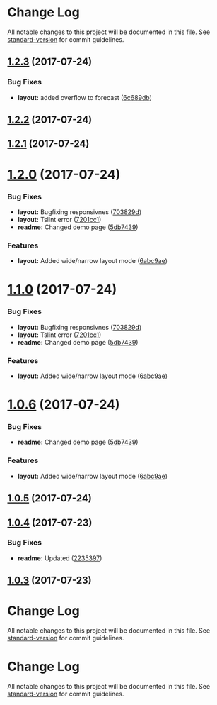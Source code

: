 # Change Log

All notable changes to this project will be documented in this file. See [standard-version](https://github.com/conventional-changelog/standard-version) for commit guidelines.

<a name="1.2.3"></a>
## [1.2.3](https://github.com/krzysztofsaja/angular-weather-widget/compare/v1.2.2...v1.2.3) (2017-07-24)


### Bug Fixes

* **layout:** added overflow to forecast ([6c689db](https://github.com/krzysztofsaja/angular-weather-widget/commit/6c689db))



<a name="1.2.2"></a>
## [1.2.2](https://github.com/krzysztofsaja/angular-weather-widget/compare/v1.2.1...v1.2.2) (2017-07-24)



<a name="1.2.1"></a>
## [1.2.1](https://github.com/krzysztofsaja/angular-weather-widget/compare/v1.2.0...v1.2.1) (2017-07-24)



<a name="1.2.0"></a>
# [1.2.0](https://github.com/krzysztofsaja/angular-weather-widget/compare/v1.0.5...v1.2.0) (2017-07-24)


### Bug Fixes

* **layout:** Bugfixing responsivnes ([703829d](https://github.com/krzysztofsaja/angular-weather-widget/commit/703829d))
* **layout:** Tslint error ([7201cc1](https://github.com/krzysztofsaja/angular-weather-widget/commit/7201cc1))
* **readme:** Changed demo page ([5db7439](https://github.com/krzysztofsaja/angular-weather-widget/commit/5db7439))


### Features

* **layout:** Added wide/narrow layout mode ([6abc9ae](https://github.com/krzysztofsaja/angular-weather-widget/commit/6abc9ae))



<a name="1.1.0"></a>
# [1.1.0](https://github.com/krzysztofsaja/angular-weather-widget/compare/v1.0.5...v1.1.0) (2017-07-24)


### Bug Fixes

* **layout:** Bugfixing responsivnes ([703829d](https://github.com/krzysztofsaja/angular-weather-widget/commit/703829d))
* **layout:** Tslint error ([7201cc1](https://github.com/krzysztofsaja/angular-weather-widget/commit/7201cc1))
* **readme:** Changed demo page ([5db7439](https://github.com/krzysztofsaja/angular-weather-widget/commit/5db7439))


### Features

* **layout:** Added wide/narrow layout mode ([6abc9ae](https://github.com/krzysztofsaja/angular-weather-widget/commit/6abc9ae))



<a name="1.0.6"></a>
# [1.0.6](https://github.com/krzysztofsaja/angular-weather-widget/compare/v1.0.5...v1.1.0) (2017-07-24)


### Bug Fixes

* **readme:** Changed demo page ([5db7439](https://github.com/krzysztofsaja/angular-weather-widget/commit/5db7439))


### Features

* **layout:** Added wide/narrow layout mode ([6abc9ae](https://github.com/krzysztofsaja/angular-weather-widget/commit/6abc9ae))



<a name="1.0.5"></a>
## [1.0.5](https://github.com/krzysztofsaja/angular-weather-widget/compare/v1.0.4...v1.0.5) (2017-07-24)



<a name="1.0.4"></a>
## [1.0.4](https://github.com/krzysztofsaja/angular-weather-widget/compare/v1.0.3...v1.0.4) (2017-07-23)


### Bug Fixes

* **readme:** Updated ([2235397](https://github.com/krzysztofsaja/angular-weather-widget/commit/2235397))



<a name="1.0.3"></a>
## [1.0.3](https://github.com/krzysztofsaja/angular-weather-widget/compare/v1.0.2...v1.0.3) (2017-07-23)



# Change Log

All notable changes to this project will be documented in this file. See [standard-version](https://github.com/conventional-changelog/standard-version) for commit guidelines.

# Change Log

All notable changes to this project will be documented in this file. See [standard-version](https://github.com/conventional-changelog/standard-version) for commit guidelines.
